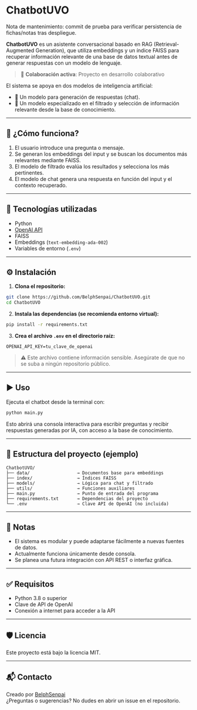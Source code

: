 # ChatbotUVO

Nota de mantenimiento: commit de prueba para verificar persistencia de fichas/notas tras despliegue.

**ChatbotUVO** es un asistente conversacional basado en RAG (Retrieval-Augmented Generation), que utiliza embeddings y un índice FAISS para recuperar información relevante de una base de datos textual antes de generar respuestas con un modelo de lenguaje.

> 🚀 **Colaboración activa**: Proyecto en desarrollo colaborativo

El sistema se apoya en dos modelos de inteligencia artificial:

- 🤖 Un modelo para generación de respuestas (chat).  
- 🧠 Un modelo especializado en el filtrado y selección de información relevante desde la base de conocimiento.

---

## 🧠 ¿Cómo funciona?

1. El usuario introduce una pregunta o mensaje.  
2. Se generan los embeddings del input y se buscan los documentos más relevantes mediante FAISS.  
3. El modelo de filtrado evalúa los resultados y selecciona los más pertinentes.  
4. El modelo de chat genera una respuesta en función del input y el contexto recuperado.

---

## 🧰 Tecnologías utilizadas

- Python  
- [OpenAI API](https://platform.openai.com/)  
- FAISS  
- Embeddings (`text-embedding-ada-002`)  
- Variables de entorno (`.env`)

---

## ⚙️ Instalación

1. **Clona el repositorio:**

```bash
git clone https://github.com/BelphSenpai/ChatbotUVO.git
cd ChatbotUVO
```

2. **Instala las dependencias (se recomienda entorno virtual):**

```bash
pip install -r requirements.txt
```

3. **Crea el archivo `.env` en el directorio raíz:**

```env
OPENAI_API_KEY=tu_clave_de_openai
```

> ⚠️ Este archivo contiene información sensible. Asegúrate de que no se suba a ningún repositorio público.

---

## ▶️ Uso

Ejecuta el chatbot desde la terminal con:

```bash
python main.py
```

Esto abrirá una consola interactiva para escribir preguntas y recibir respuestas generadas por IA, con acceso a la base de conocimiento.

---

## 📁 Estructura del proyecto (ejemplo)

```
ChatbotUVO/
├── data/                  → Documentos base para embeddings  
├── index/                 → Índices FAISS  
├── models/                → Lógica para chat y filtrado  
├── utils/                 → Funciones auxiliares  
├── main.py                → Punto de entrada del programa  
├── requirements.txt       → Dependencias del proyecto  
└── .env                   → Clave API de OpenAI (no incluida)  
```

---

## 📌 Notas

- El sistema es modular y puede adaptarse fácilmente a nuevas fuentes de datos.  
- Actualmente funciona únicamente desde consola.  
- Se planea una futura integración con API REST o interfaz gráfica.

---

## ✅ Requisitos

- Python 3.8 o superior  
- Clave de API de OpenAI  
- Conexión a internet para acceder a la API

---

## 🛡️ Licencia

Este proyecto está bajo la licencia MIT.

---

## 📬 Contacto

Creado por [BelphSenpai](https://github.com/BelphSenpai)  
¿Preguntas o sugerencias? No dudes en abrir un issue en el repositorio.